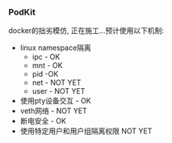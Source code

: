 ### PodKit

docker的拙劣模仿, 正在施工...预计使用以下机制:

- linux namespace隔离
    - ipc - OK
    - mnt - OK
    - pid -OK
    - net - NOT YET
    - user - NOT YET
- 使用pty设备交互 - OK
- veth网络 - NOT YET
- 断电安全 - OK
- 使用特定用户和用户组隔离权限 NOT YET
